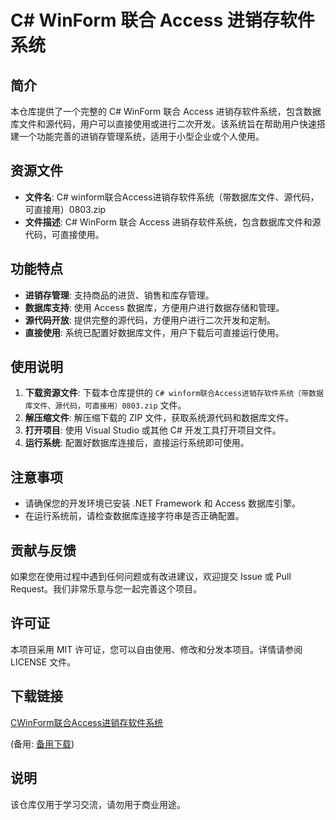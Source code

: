 # C# WinForm 联合 Access 进销存软件系统

## 简介

本仓库提供了一个完整的 C# WinForm 联合 Access 进销存软件系统，包含数据库文件和源代码，用户可以直接使用或进行二次开发。该系统旨在帮助用户快速搭建一个功能完善的进销存管理系统，适用于小型企业或个人使用。

## 资源文件

- **文件名**: C# winform联合Access进销存软件系统（带数据库文件、源代码，可直接用）0803.zip
- **文件描述**: C# WinForm 联合 Access 进销存软件系统，包含数据库文件和源代码，可直接使用。

## 功能特点

- **进销存管理**: 支持商品的进货、销售和库存管理。
- **数据库支持**: 使用 Access 数据库，方便用户进行数据存储和管理。
- **源代码开放**: 提供完整的源代码，方便用户进行二次开发和定制。
- **直接使用**: 系统已配置好数据库文件，用户下载后可直接运行使用。

## 使用说明

1. **下载资源文件**: 下载本仓库提供的 `C# winform联合Access进销存软件系统（带数据库文件、源代码，可直接用）0803.zip` 文件。
2. **解压缩文件**: 解压缩下载的 ZIP 文件，获取系统源代码和数据库文件。
3. **打开项目**: 使用 Visual Studio 或其他 C# 开发工具打开项目文件。
4. **运行系统**: 配置好数据库连接后，直接运行系统即可使用。

## 注意事项

- 请确保您的开发环境已安装 .NET Framework 和 Access 数据库引擎。
- 在运行系统前，请检查数据库连接字符串是否正确配置。

## 贡献与反馈

如果您在使用过程中遇到任何问题或有改进建议，欢迎提交 Issue 或 Pull Request。我们非常乐意与您一起完善这个项目。

## 许可证

本项目采用 MIT 许可证，您可以自由使用、修改和分发本项目。详情请参阅 LICENSE 文件。

## 下载链接
[CWinForm联合Access进销存软件系统](https://pan.quark.cn/s/b9dff97995d0) 

(备用: [备用下载](https://pan.baidu.com/s/13csD35U420K3hmGgAMYGzQ?pwd=1234))

## 说明

该仓库仅用于学习交流，请勿用于商业用途。
